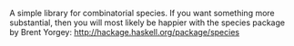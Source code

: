 A simple library for combinatorial species. If you want something more
substantial, then you will most likely be happier with the species
package by Brent Yorgey: <http://hackage.haskell.org/package/species>
